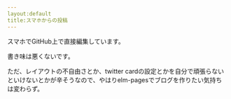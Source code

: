 ```yaml
---
layout:default
title:スマホからの投稿
---
```

スマホでGitHub上で直接編集しています。

書き味は悪くないです。

ただ、レイアウトの不自由さとか、twitter cardの設定とかを自分で頑張らないといけないとかが辛そうなので、やはりelm-pagesでブログを作りたい気持ちは変わらず。
